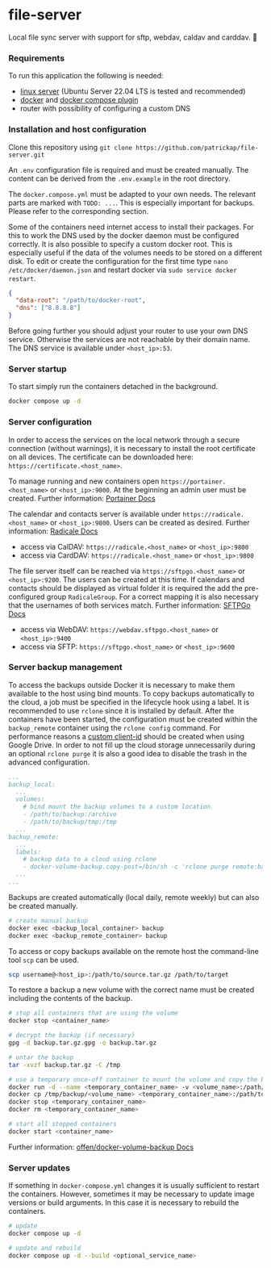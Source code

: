 # file-server

Local file sync server with support for sftp, webdav, caldav and carddav. 📁

### Requirements

To run this application the following is needed:

- [linux server](https://ubuntu.com/download/server) (Ubuntu Server 22.04 LTS is tested and recommended)
- [docker](https://docs.docker.com/engine/install/ubuntu/) and [docker compose plugin](https://docs.docker.com/compose/install/linux/)
- router with possibility of configuring a custom DNS

### Installation and host configuration

Clone this repository using `git clone https://github.com/patrickap/file-server.git`

An `.env` configuration file is required and must be created manually. The content can be derived from the `.env.example` in the root directory.

The `docker.compose.yml` must be adapted to your own needs. The relevant parts are marked with `TODO: ...`. This is especially important for backups. Please refer to the corresponding section.

Some of the containers need internet access to install their packages. For this to work the DNS used by the docker daemon must be configured correctly. It is also possible to specify a custom docker root. This is especially useful if the data of the volumes needs to be stored on a different disk. To edit or create the configuration for the first time type `nano /etc/docker/daemon.json` and restart docker via `sudo service docker restart`.

```json
{
  "data-root": "/path/to/docker-root",
  "dns": ["8.8.8.8"]
}
```

Before going further you should adjust your router to use your own DNS service. Otherwise the services are not reachable by their domain name. The DNS service is available under `<host_ip>:53`.

### Server startup

To start simply run the containers detached in the background.

```bash
docker compose up -d
```

### Server configuration

In order to access the services on the local network through a secure connection (without warnings), it is necessary to install the root certificate on all devices. The certificate can be downloaded here: `https://certificate.<host_name>`.

To manage running and new containers open `https://portainer.<host_name>` or `<host_ip>:9000`. At the beginning an admin user must be created. Further information: [Portainer Docs](https://docs.portainer.io)

The calendar and contacts server is available under `https://radicale.<host_name>` or `<host_ip>:9800`. Users can be created as desired. Further information: [Radicale Docs](https://radicale.org/v3.html)

- access via CalDAV: `https://radicale.<host_name>` or `<host_ip>:9800`
- access via CardDAV: `https://radicale.<host_name>` or `<host_ip>:9800`

The file server itself can be reached via `https://sftpgo.<host_name>` or `<host_ip>:9200`. The users can be created at this time. If calendars and contacts should be displayed as virtual folder it is required the add the pre-configured group `RadicaleGroup`. For a correct mapping it is also necessary that the usernames of both services match. Further information: [SFTPGo Docs](https://github.com/drakkan/sftpgo/tree/main/docs)

- access via WebDAV: `https://webdav.sftpgo.<host_name>` or `<host_ip>:9400`
- access via SFTP: `https://sftpgo.<host_name>` or `<host_ip>:9600`

### Server backup management

To access the backups outside Docker it is necessary to make them available to the host using bind mounts. To copy backups automatically to the cloud, a job must be specified in the lifecycle hook using a label. It is recommended to use `rclone` since it is installed by default. After the containers have been started, the configuration must be created within the `backup_remote` container using the `rclone config` command. For performance reasons a [custom client-id](https://rclone.org/drive/#making-your-own-client-id) should be created when using Google Drive. In order to not fill up the cloud storage unnecessarily during an optional `rclone purge` it is also a good idea to disable the trash in the advanced configuration.

```yml
...
backup_local:
  ...
  volumes:
    # bind mount the backup volumes to a custom location
    - /path/to/backup:/archive
    - /path/to/backup/tmp:/tmp
  ...
backup_remote:
  ...
  labels:
    # backup data to a cloud using rclone
    - docker-volume-backup.copy-post=/bin/sh -c 'rclone purge remote:backup ; rclone copy $$COMMAND_RUNTIME_ARCHIVE_FILEPATH remote:backup --progress --verbose --stats 15m >> /proc/1/fd/1'
  ...
...
```

Backups are created automatically (local daily, remote weekly) but can also be created manually.

```bash
# create manual backup
docker exec <backup_local_container> backup
docker exec <backup_remote_container> backup
```

To access or copy backups available on the remote host the command-line tool `scp` can be used.

```bash
scp username@<host_ip>:/path/to/source.tar.gz /path/to/target
```

To restore a backup a new volume with the correct name must be created including the contents of the backup.

```bash
# stop all containers that are using the volume
docker stop <container_name>

# decrypt the backup (if necessary)
gpg -d backup.tar.gz.gpg -o backup.tar.gz

# untar the backup
tar -xvzf backup.tar.gz -C /tmp

# use a temporary once-off container to mount the volume and copy the backup
docker run -d --name <temporary_container_name> -v <volume_name>:/path/to/mount alpine
docker cp /tmp/backup/<volume_name> <temporary_container_name>:/path/to/mount
docker stop <temporary_container_name>
docker rm <temporary_container_name>

# start all stopped containers
docker start <container_name>
```

Further information: [offen/docker-volume-backup Docs](https://github.com/offen/docker-volume-backup)

### Server updates

If something in `docker-compose.yml` changes it is usually sufficient to restart the containers. However, sometimes it may be necessary to update image versions or build arguments. In this case it is necessary to rebuild the containers.

```bash
# update
docker compose up -d

# update and rebuild
docker compose up -d --build <optional_service_name>
```
